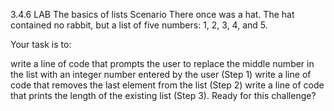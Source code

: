 3.4.6   LAB   The basics of lists
Scenario
There once was a hat. The hat contained no rabbit, but a list of five numbers: 1, 2, 3, 4, and 5.

Your task is to:

write a line of code that prompts the user to replace the middle number in the list with an integer number entered by the user (Step 1)
write a line of code that removes the last element from the list (Step 2)
write a line of code that prints the length of the existing list (Step 3).
Ready for this challenge?
